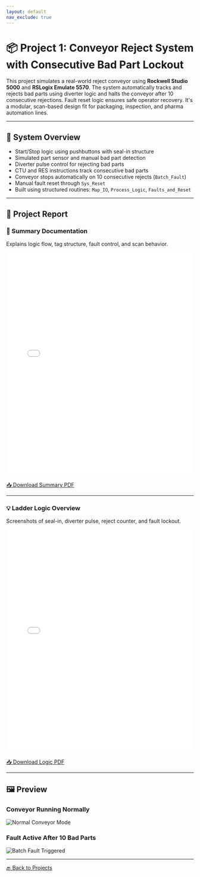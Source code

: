 ```yaml
---
layout: default
nav_exclude: true
---
```


# 📦 Project 1: Conveyor Reject System with Consecutive Bad Part Lockout

This project simulates a real-world reject conveyor using **Rockwell Studio 5000** and **RSLogix Emulate 5570**. The system automatically tracks and rejects bad parts using diverter logic and halts the conveyor after 10 consecutive rejections. Fault reset logic ensures safe operator recovery. It's a modular, scan-based design fit for packaging, inspection, and pharma automation lines.

---

## 🧠 System Overview

- Start/Stop logic using pushbuttons with seal-in structure
- Simulated part sensor and manual bad part detection
- Diverter pulse control for rejecting bad parts
- CTU and RES instructions track consecutive bad parts
- Conveyor stops automatically on 10 consecutive rejects (`Batch_Fault`)
- Manual fault reset through `Sys_Reset`
- Built using structured routines: `Map_IO`, `Process_Logic`, `Faults_and_Reset`

---

## 📄 Project Report

### 📘 Summary Documentation  
Explains logic flow, tag structure, fault control, and scan behavior.

<embed src="ProjectSummary_ConveyorRejectSystem.pdf" width="100%" height="600px" type="application/pdf">

[📥 Download Summary PDF](ProjectSummary_ConveyorRejectSystem.pdf)

---

### 💡 Ladder Logic Overview  
Screenshots of seal-in, diverter pulse, reject counter, and fault lockout.

<embed src="ConveyorRejectSystem_LadderLogic.pdf" width="100%" height="600px" type="application/pdf">

[📥 Download Logic PDF](ConveyorRejectSystem_LadderLogic.pdf)

---

## 🖼️ Preview

### Conveyor Running Normally  
![Normal Conveyor Mode](Conveyor1.png)

### Fault Active After 10 Bad Parts  
![Batch Fault Triggered](Conveyor2.png)

---

[🔙 Back to Projects](../../projects)

